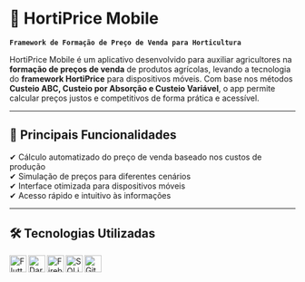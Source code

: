# 🌱 **HortiPrice Mobile**  

**`Framework de Formação de Preço de Venda para Horticultura`**  

HortiPrice Mobile é um aplicativo desenvolvido para auxiliar agricultores na **formação de preços de venda** de produtos agrícolas, levando a tecnologia do **framework HortiPrice** para dispositivos móveis. Com base nos métodos **Custeio ABC, Custeio por Absorção e Custeio Variável**, o app permite calcular preços justos e competitivos de forma prática e acessível.  

---  

## 📌 **Principais Funcionalidades**  
✔ Cálculo automatizado do preço de venda baseado nos custos de produção  
✔ Simulação de preços para diferentes cenários  
✔ Interface otimizada para dispositivos móveis  
✔ Acesso rápido e intuitivo às informações  

---

## 🛠 **Tecnologias Utilizadas**  

<img align="left" alt="Flutter" title="Flutter" width="30px" src="https://cdn.jsdelivr.net/gh/devicons/devicon@latest/icons/flutter/flutter-original.svg"/>  
<img align="left" alt="Dart" title="Dart" width="30px" src="https://cdn.jsdelivr.net/gh/devicons/devicon@latest/icons/dart/dart-original.svg"/>  
<img align="left" alt="Firebase" title="Firebase" width="30px" src="https://cdn.jsdelivr.net/gh/devicons/devicon@latest/icons/firebase/firebase-original.svg"/>  
<img align="left" alt="SQLite" title="SQLite" width="30px" src="https://cdn.jsdelivr.net/gh/devicons/devicon@latest/icons/sqlite/sqlite-plain.svg"/>  
<img align="left" alt="Git" title="Git" width="30px" src="https://cdn.jsdelivr.net/gh/devicons/devicon@latest/icons/git/git-original.svg"/>  

<br/><br/>  
